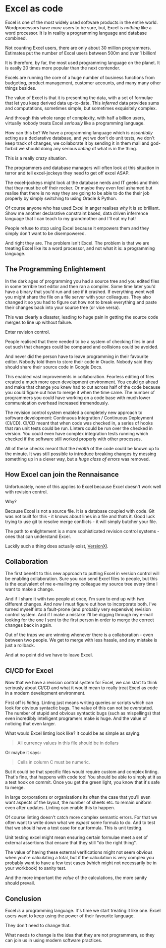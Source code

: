 # Excel as code

Excel is one of the most widely used software products in the entire
world.  Wordprocessors have *more* users to be sure, but, Excel is
*nothing* like a word processor. It is in reality a programming
language and database combined.

Not counting Excel users, there are only about 30 million
programmers. Estimates put the number of Excel users between 500m and
over 1 billion!

It is therefore, by far, the most used programming language on the
planet. It is easily 20 times more popular than the next contender.

Excels are running the core of a huge number of business functions
from budgeting, product management, customer accounts, and many many
other things besides.

The value of Excel is that it is presenting the data, with a set of
formulae that let you keep derived data up-to-date. This *inferred*
data provides sums and computations, sometimes simple, but sometimes
exquisitely complex.

And through this whole range of complexity, with half a billion users,
virtually nobody treats Excel *seriously* like a programming language.

How can this be? We have a programming language which is *essentially*
acting as a declarative database, and yet we don't do unit tests, we
don't keep track of changes, we collaborate it by sending it in them
mail and god-forbid we should doing any serious *linting* of what is
in the thing.

This is a really crazy situation.

The programmers and database managers will often look at this
situation in terror and tell excel-jockeys they need to get off excel
ASAP.

The excel-jockeys might look at the database nerds and IT geeks and
think that they must be off their rocker. Or maybe they even feel
ashamed but realise that there is no way they are going to be able to
do the their job properly by simply switching to using Oracle &
Python.

Of course anyone who has used Excel in anger realises *why* it is so
brilliant. Show me another declarative constraint based, data driven
inferrence language that I can teach to my grandmother and I'll eat my
hat!

People refuse to stop using Excel because it empowers them and they
simply don't want to be disempowered.

And right they are. The problem isn't Excel. The problem is that we
are treating Excel like its a word processor, and not what it is: a
programming language.

## The Programming Enlightement

In the dark ages of programming you had a source tree and you edited
files in some terrible text editor and then ran a compiler. Some time
later you'd have a binary that you'd run and see if it crashed. If
everything went well you might share the file on a file server with
your colleagues. They also changed it so you had to figure out how not
to break everything and paste their changes back into your source tree
(or vice versa).

This was clearly a disaster, leading to huge pain in getting the
source code merges to line up without failure.

Enter revision control.

People realised that there needed to be a system of checking files in
and out such that changes could be compared and collisions could be
avoided.

And never did the person have to leave programming in their favourite
editor. Nobody told them to store their code in Oracle. Nobody said
they should share their source code in Google Docs.

This enabled vast improvements in collaboration. Fearless editing of
files created a much more open development environment. You could go
ahead and make that change you knew had to cut across half of the code
because you could figure out how to merge it when the time came. The
number of programmers you could have working on a code base with much
lower communication overhead increased tremendously.

The revision control system enabled a completely new approach to
software development: Continuous Integration / Continuous Deployment
(CI/CD). CI/CD meant that when code was checked in, a series of hooks
that ran unit tests could be run. Linters could be run over the
checked in version. You could even have complex integration tests
running which checked if the software still worked properly with other
processes.

All of these checks meant that the *health* of the code could be known
up to the minute. It was still possible to introduce breaking changes
by messing something up in a clever way, but a *huge class of errors*
was removed.

## How Excel can join the Rennaisance

Unfortunately, none of this applies to Excel because Excel doesn't
work well with revision control.

Why?

Because Excel is not a source file. It is a database coupled with
code. Git was not built for this - it knows about lines in a file and
thats it. Good luck trying to use git to resolve merge conflicts - it
will simply butcher your file.

The path to enlightement is a more sophisticated revision control
systems - ones that can understand Excel.

Luckily such a thing does actually exist,
[VersionXl](http://versionexcel.com).

## Collaboration

The first benefit to this new approach to putting Excel in version
control will be enabling collaboration. Sure you can send Excel files
to people, but this is the equivalent of me e-mailing my colleague my
source tree every time I want to make a change.

And if I share it with two people at once, I'm sure to end up with two
different changes. And now I must figure out how to incorporate
both. I've turned myself into a fault-prone (and probably very
expensive) revision control system. And if I make a mistake I'll be
digging through my e-mail looking for the one I sent to the first
person in order to merge the correct changes back in again.

Out of the traps we are winning whenever there is a collaboration -
even between two people. We get to merge with less hassle, and any
mistake is just a rollback.

And at no point did we have to leave Excel.

## CI/CD for Excel

Now that we have a revision control system for Excel, we can start to
think seriously about CI/CD and what it would mean to really treat
Excel as code in a modern development environment.

First off is *linting*. Linting just means writing queries or scripts
which can look for obvious syntactic bugs. The value of this can not
be overstated. The number of stupid and obvious syntactic bugs (such
as mispellings) that even incredibly intelligent programers make is
huge. And the value of noticing that even larger.

What would Excel linting look like? It could be as simple as saying:

> All currency values in this file should be in dollars

Or maybe it says:

> Cells in column C must be numeric.

But it could be that specific files would require custom and complex
linting. That's fine, that happens with code too! You should be able
to simply at it as a test hook on commit. Once you get the green
light, you know that it's safe to merge.

In large corporations or organisations its often the case that you'll
even want aspects of the layout, the number of sheets etc. to remain
uniform even after updates. Linting can enable this to happen.

Of course linting doesn't catch more complex semantic errors. For that
we often want to write down what we *expect* some formula to do. And
to test that we should have a test case for our formula. This is unit
testing.

Unit testing excel might mean ensuring certain formulae meet a set of
external assertions that ensure that they still "do the right thing".

The value of having these external verifications might not seem
obvious when you're calculating a total, but if the calculation is
very complex you probably want to have a few test cases (which might
not necessarily be in your workbook) to sanity test.

And the more important the *value* of the calculations, the more
sanity should prevail.

## Conclusion

Excel *is* a programming language. It's time we start treating it like
one. Excel users want to keep using the power of their favourite
language.

They don't need to change that.

What needs to change is the idea that they are not programmers, so
they can join us in using modern software practices.
